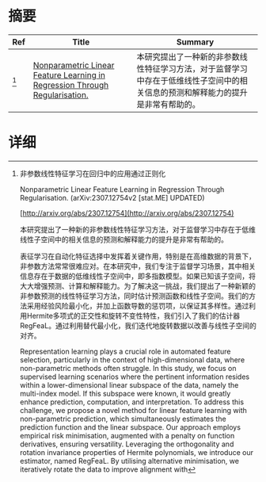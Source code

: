 # 摘要

| Ref | Title | Summary |
| --- | --- | --- |
| [^1] | [Nonparametric Linear Feature Learning in Regression Through Regularisation.](http://arxiv.org/abs/2307.12754) | 本研究提出了一种新的非参数线性特征学习方法，对于监督学习中存在于低维线性子空间中的相关信息的预测和解释能力的提升是非常有帮助的。 |

# 详细

[^1]: 非参数线性特征学习在回归中的应用通过正则化

    Nonparametric Linear Feature Learning in Regression Through Regularisation. (arXiv:2307.12754v2 [stat.ME] UPDATED)

    [http://arxiv.org/abs/2307.12754](http://arxiv.org/abs/2307.12754)

    本研究提出了一种新的非参数线性特征学习方法，对于监督学习中存在于低维线性子空间中的相关信息的预测和解释能力的提升是非常有帮助的。

    

    表征学习在自动化特征选择中发挥着关键作用，特别是在高维数据的背景下，非参数方法常常很难应对。在本研究中，我们专注于监督学习场景，其中相关信息存在于数据的低维线性子空间中，即多指数模型。如果已知该子空间，将大大增强预测、计算和解释能力。为了解决这一挑战，我们提出了一种新颖的非参数预测的线性特征学习方法，同时估计预测函数和线性子空间。我们的方法采用经验风险最小化，并加上函数导数的惩罚项，以保证其多样性。通过利用Hermite多项式的正交性和旋转不变性特性，我们引入了我们的估计器RegFeaL。通过利用替代最小化，我们迭代地旋转数据以改善与线性子空间的对齐。

    Representation learning plays a crucial role in automated feature selection, particularly in the context of high-dimensional data, where non-parametric methods often struggle. In this study, we focus on supervised learning scenarios where the pertinent information resides within a lower-dimensional linear subspace of the data, namely the multi-index model. If this subspace were known, it would greatly enhance prediction, computation, and interpretation. To address this challenge, we propose a novel method for linear feature learning with non-parametric prediction, which simultaneously estimates the prediction function and the linear subspace. Our approach employs empirical risk minimisation, augmented with a penalty on function derivatives, ensuring versatility. Leveraging the orthogonality and rotation invariance properties of Hermite polynomials, we introduce our estimator, named RegFeaL. By utilising alternative minimisation, we iteratively rotate the data to improve alignment with 
    

